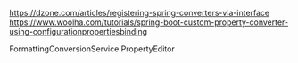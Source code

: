 https://dzone.com/articles/registering-spring-converters-via-interface
https://www.woolha.com/tutorials/spring-boot-custom-property-converter-using-configurationpropertiesbinding

FormattingConversionService
PropertyEditor 

